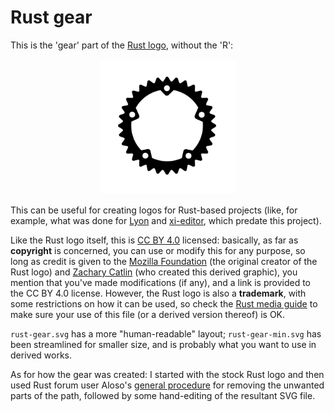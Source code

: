 # Rust gear

This is the 'gear' part of the [Rust logo], without the 'R':

<p align="center"><img height="216" width="216" alt="gear part of Rust logo" src="rust-gear-min.svg"></p>

This can be useful for creating logos for Rust-based projects (like, for example, what was done for [Lyon] and [xi-editor], which predate this project).

Like the Rust logo itself, this is [CC BY 4.0] licensed: basically, as far as **copyright** is concerned, you can use or modify this for any purpose, so long as credit is given to the [Mozilla Foundation] (the original creator of the Rust logo) and [Zachary Catlin] (who created this derived graphic), you mention that you've made modifications (if any), and a link is provided to the CC BY 4.0 license. However, the Rust logo is also a **trademark**, with some restrictions on how it can be used, so check the [Rust media guide] to make sure your use of this file (or a derived version thereof) is OK.

`rust-gear.svg` has a more "human-readable" layout; `rust-gear-min.svg` has been streamlined for smaller size, and is probably what you want to use in derived works.

As for how the gear was created: I started with the stock Rust logo and then used Rust forum user Aloso's [general procedure] for removing the unwanted parts of the path, followed by some hand-editing of the resultant SVG file.

[Rust logo]: https://www.rust-lang.org/policies/media-guide#rust-trademarks
[Rust media guide]: https://www.rust-lang.org/policies/media-guide
[CC BY 4.0]: https://creativecommons.org/licenses/by/4.0/
[Mozilla Foundation]: https://foundation.mozilla.org/
[Zachary Catlin]: https://github.com/zec
[Lyon]: https://github.com/nical/lyon/tree/0.15.0#readme
[xi-editor]: https://github.com/xi-editor/xi-editor/tree/xi-unicode-v0.2.1#readme
[general procedure]: https://users.rust-lang.org/t/how-to-remove-the-r-symbol-from-the-rust-symbol/25897/17
